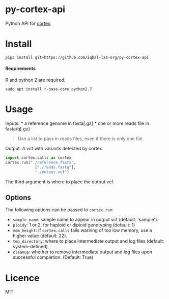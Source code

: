 # py-cortex-api
Python API for [cortex](https://github.com/iqbal-lab/cortex).

# Install
```
pip3 install git+https://github.com/iqbal-lab-org/py-cortex-api
```

#### Requirements

R and python 2 are required.
```
sudo apt install r-base-core python2.7
```

# Usage
Inputs:
    * a reference genome in fasta[.gz] 
    * one or more reads file in fasta/q[.gz]
    
>Use a list to pass in reads files, even if there is only one file.
    
Output:
    A vcf with variants detected by cortex.


```python
import cortex.calls as cortex
cortex.run("./reference.fasta",
             ["./reads.fastq"],
             "./output.vcf")
```
The third argument is where to place the output vcf.

## Options

The following options can be passed to `cortex.run`:
* `sample_name`: sample name to appear in output vcf (default: 'sample').
* `ploidy`: 1 or 2, for haploid or diploid genotyping (default: 1)
* `mem_height`: if `cortex.calls` fails warning of too low memory, use a higher value (default: 22).
* `tmp_directory`: where to place intermediate output and log files (default: system-defined)
* `cleanup`: whether to remove intermediate output and log files upon successful completion. (Default: True)

# Licence
MIT
